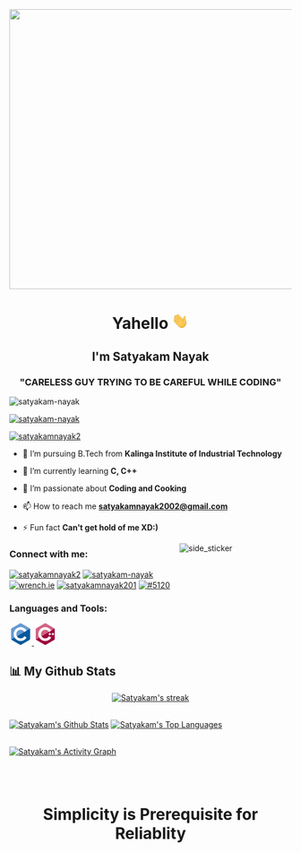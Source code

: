 <img src="https://miro.medium.com/max/12000/0*HXs1CngWl1Delfck"  width="1150" height="500" />
<h1 align="center">Yahello <img src="https://raw.githubusercontent.com/ABSphreak/ABSphreak/master/gifs/Hi.gif" width="30px"></h1>
<h2 align="center">I'm Satyakam Nayak</h2>
<h3 align="center">"CARELESS GUY TRYING TO BE CAREFUL WHILE CODING"</h3>

<p align="left"> <img src="https://komarev.com/ghpvc/?username=satyakam-nayak&label=Profile%20views&color=0e75b6&style=flat" alt="satyakam-nayak" /> </p>

<p align="left"> <a href="https://github.com/ryo-ma/github-profile-trophy"><img src="https://github-profile-trophy.vercel.app/?username=satyakam-nayak" alt="satyakam-nayak" /></a> </p>

<p align="left"> <a href="https://twitter.com/satyakamnayak2" target="blank"><img src="https://img.shields.io/twitter/follow/satyakamnayak2?logo=twitter&style=for-the-badge" alt="satyakamnayak2" /></a> </p>

- 🔭 I’m pursuing B.Tech from **Kalinga Institute of Industrial Technology**

- 🌱 I’m currently learning **C, C++**

- 👯 I’m passionate about **Coding and Cooking**

- 📫 How to reach me **satyakamnayak2002@gmail.com**

- ⚡ Fun fact **Can't get hold of me XD:)**

<img align="right" width=200px height=200px alt="side_sticker" src="https://media.giphy.com/media/Q7GDuwtfLIezQTQhkC/giphy.gif?cid=ecf05e47nyqovdjrctp0wm4ui04wnrhke8x2bffc8tftu4z2&rid=giphy.gif&ct=s" />

<h3 align="left">Connect with me:</h3>
<p align="left">
<a href="https://twitter.com/satyakamnayak2" target="blank"><img align="center" src="https://raw.githubusercontent.com/rahuldkjain/github-profile-readme-generator/master/src/images/icons/Social/twitter.svg" alt="satyakamnayak2" height="30" width="40" /></a>
<a href="https://linkedin.com/in/satyakam-nayak" target="blank"><img align="center" src="https://raw.githubusercontent.com/rahuldkjain/github-profile-readme-generator/master/src/images/icons/Social/linked-in-alt.svg" alt="satyakam-nayak" height="30" width="40" /></a>
<a href="https://instagram.com/wrench.ie" target="blank"><img align="center" src="https://raw.githubusercontent.com/rahuldkjain/github-profile-readme-generator/master/src/images/icons/Social/instagram.svg" alt="wrench.ie" height="30" width="40" /></a>
<a href="https://www.hackerrank.com/satyakamnayak201" target="blank"><img align="center" src="https://raw.githubusercontent.com/rahuldkjain/github-profile-readme-generator/master/src/images/icons/Social/hackerrank.svg" alt="satyakamnayak201" height="30" width="40" /></a>
<a href="https://discord.gg/#5120" target="blank"><img align="center" src="https://raw.githubusercontent.com/rahuldkjain/github-profile-readme-generator/master/src/images/icons/Social/discord.svg" alt="#5120" height="30" width="40" /></a>
</p>

<h3 align="left">Languages and Tools:</h3>
<p align="left"> <a href="https://www.cprogramming.com/" target="_blank" rel="noreferrer"> <img src="https://raw.githubusercontent.com/devicons/devicon/master/icons/c/c-original.svg" alt="c" width="40" height="40"/> </a> <a href="https://www.w3schools.com/cpp/" target="_blank" rel="noreferrer"> <img src="https://raw.githubusercontent.com/devicons/devicon/master/icons/cplusplus/cplusplus-original.svg" alt="cplusplus" width="40" height="40"/> </a> </p>

  ## 📊 My Github Stats
  
  
  <p align="center">
    <a href="https://github.com/Satyakam-Nayak/github-readme-streak-stats">
        <img title="🔥 Get streak stats for your profile at git.io/streak-stats" alt="Satyakam's streak" src="https://github-readme-streak-stats.herokuapp.com/?user=Satyakam-Nayak&theme=tokyonight&hide_border=true&stroke=0000&background=060A0CD0"/>
    </a>
</p>

  <br/>
    <a href="https://github.com/Satyakam-Nayak/github-readme-stats"><img alt="Satyakam's Github Stats" src="https://github-readme-stats.vercel.app/api?username=Satyakam-Nayak&show_icons=true&count_private=true&theme=tokyonight&hide_border=true&bg_color=0D1117" /></a>
  <a href="https://github.com/Satyakam-Nayak/github-readme-stats"><img alt="Satyakam's Top Languages" src="https://github-readme-stats.vercel.app/api/top-langs/?username=Satyakam-Nayak&langs_count=8&count_private=true&layout=compact&theme=tokyonight&hide_border=true&bg_color=0D1117" /></a>
  <br/>
  <!--<b>Note:</b> Top languages is only a metric of the languages my public code consists of and doesn't reflect experience or skill level.
  <br/>-->
<br/>

<a href="https://github.com/Satyakam-Nayak/github-readme-activity-graph"><img alt="Satyakam's Activity Graph" src="https://activity-graph.herokuapp.com/graph?username=Satyakam-Nayak&bg_color=0D1117&color=0070FF&line=8B00FF&point=FFFFFF&hide_border=true" /></a>

<br/>
<br/>

<h1 align="center">Simplicity is Prerequisite for Reliablity</h1>
